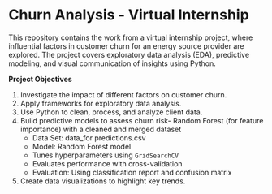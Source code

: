 # Churn Analysis - Virtual Internship
This repository contains the work from a virtual internship project, where influential factors in customer churn for an energy source provider are explored. The project covers exploratory data analysis (EDA), predictive modeling, and visual communication of insights using Python.

**Project Objectives**
1. Investigate the impact of different factors on customer churn.
2. Apply frameworks for exploratory data analysis.
3. Use Python to clean, process, and analyze client data.
4. Build predictive models to assess churn risk- Random Forest (for feature importance) with a cleaned and merged dataset
   - Data Set: data_for predictions.csv
   - Model: Random Forest model
   - Tunes hyperparameters using `GridSearchCV`
   - Evaluates performance with cross-validation
   - Evaluation: Using classification report and confusion matrix
6. Create data visualizations to highlight key trends.

